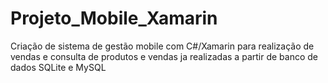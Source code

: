 # Projeto_Mobile_Xamarin
Criação de sistema de gestão mobile com C#/Xamarin para realização de vendas e consulta de produtos e vendas ja realizadas a partir de banco de dados SQLite e MySQL
